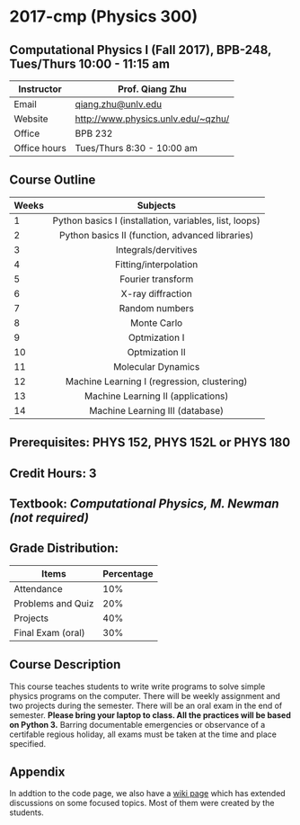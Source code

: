 # 2017-cmp (Physics 300) 
## Computational Physics I (Fall 2017), BPB-248, Tues/Thurs 10:00 - 11:15 am
|Instructor| Prof. Qiang Zhu|
|--|-------------------------------|
|Email | qiang.zhu@unlv.edu|
|Website|http://www.physics.unlv.edu/~qzhu/|
|Office| BPB 232|\n",
|Office hours | Tues/Thurs 8:30 - 10:00 am|
    
## Course Outline
|Weeks | Subjects|
|------|:--------:|
|1     |Python basics I (installation, variables, list, loops)|
|2     |Python basics II (function, advanced libraries)|
|3     |Integrals/dervitives|
|4     |Fitting/interpolation|
|5     |Fourier transform|
|6     |X-ray diffraction|
|7     |Random numbers|
|8     |Monte Carlo|
|9     |Optmization I|
|10    |Optmization II|
|11    |Molecular Dynamics|
|12    |Machine Learning I (regression, clustering)|
|13    | Machine Learning II (applications)|
|14    |Machine Learning III (database)|
    
## Prerequisites: PHYS 152, PHYS 152L or PHYS 180
## Credit Hours: 3
## Textbook: _Computational Physics, M. Newman (not required)_
## Grade Distribution:
|Items|Percentage|
|-----------|----|
|Attendance        |10%|
|Problems and Quiz| 20%|
|Projects | 40% |
|Final Exam (oral) | 30% |
 
## Course Description
This course teaches students to write write programs to solve simple physics programs on the computer. There will be weekly assignment and two projects during the semester. There will be an oral exam in the end of semester. __Please bring your laptop to class. All the practices will be based on Python 3.__ Barring documentable emergencies or observance of a certifable regious holiday, all exams must be taken at the time and place specified.

## Appendix
In addtion to the code page, we also have a [wiki page](https://github.com/qzhu2017/2017-cmp/wiki) which has extended discussions on some focused topics. Most of them were created
by the students.
